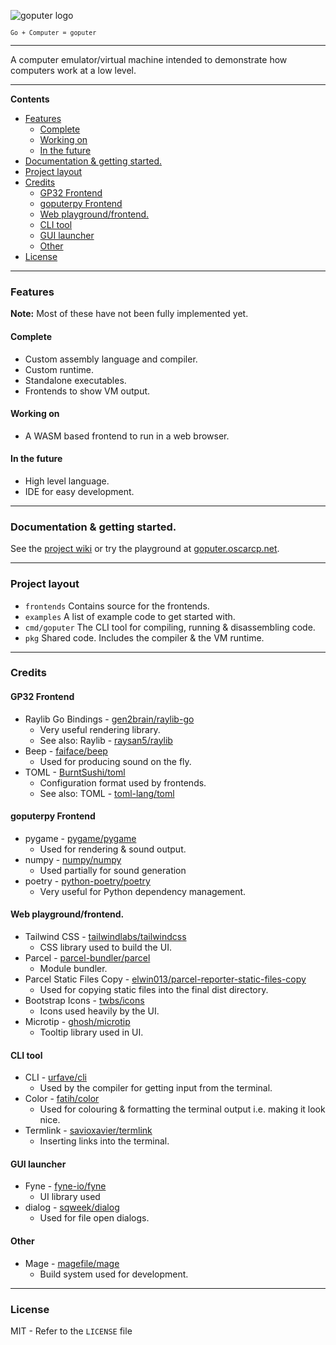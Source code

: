 ![goputer logo](./.github/logo.png)

<sup>`Go + Computer = goputer`</sup>

---

A computer emulator/virtual machine intended to demonstrate how computers work at a low level.

---

**Contents**
- [Features](#features)
  - [Complete](#complete)
  - [Working on](#working-on)
  - [In the future](#in-the-future)
- [Documentation \& getting started.](#documentation--getting-started)
- [Project layout](#project-layout)
- [Credits](#credits)
  - [GP32 Frontend](#gp32-frontend)
  - [goputerpy Frontend](#goputerpy-frontend)
  - [Web playground/frontend.](#web-playgroundfrontend)
  - [CLI tool](#cli-tool)
  - [GUI launcher](#gui-launcher)
  - [Other](#other)
- [License](#license)

---

### Features

**Note:** Most of these have not been fully implemented yet.

#### Complete

- Custom assembly language and compiler.
- Custom runtime.
- Standalone executables.
- Frontends to show VM output.

#### Working on

- A WASM based frontend to run in a web browser.

#### In the future

- High level language.
- IDE for easy development.

---

### Documentation & getting started.

See the [project wiki](https://github.com/sccreeper/goputer/wiki) or try the playground at [goputer.oscarcp.net](https://goputer.oscarcp.net).

---

### Project layout

- `frontends` Contains source for the frontends.
- `examples` A list of example code to get started with.
- `cmd/goputer` The CLI tool for compiling, running & disassembling code.
- `pkg` Shared code. Includes the compiler & the VM runtime.

---

### Credits

#### GP32 Frontend

- Raylib Go Bindings - [gen2brain/raylib-go](https://github.com/gen2brain/raylib-go)
  - Very useful rendering library.
  - See also: Raylib - [raysan5/raylib](https://github.com/raysan5/raylib)
- Beep - [faiface/beep](https://github.com/faiface/beep)
  - Used for producing sound on the fly.
- TOML - [BurntSushi/toml](https://github.com/BurntSushi/toml)
  - Configuration format used by frontends.
  - See also: TOML - [toml-lang/toml](https://github.com/toml-lang/toml)

#### goputerpy Frontend

- pygame - [pygame/pygame](https://github.com/pygame/pygame)
  - Used for rendering & sound output.
- numpy - [numpy/numpy](https://github.com/numpy/numpy)
  - Used partially for sound generation
- poetry - [python-poetry/poetry](https://github.com/python-poetry/poetry)
  - Very useful for Python dependency management.

#### Web playground/frontend.
- Tailwind CSS - [tailwindlabs/tailwindcss](https://github.com/tailwindlabs/tailwindcss)
  - CSS library used to build the UI.
- Parcel - [parcel-bundler/parcel](https://github.com/parcel-bundler/parcel)
  - Module bundler.
- Parcel Static Files Copy - [elwin013/parcel-reporter-static-files-copy](https://github.com/elwin013/parcel-reporter-static-files-copy)
  - Used for copying static files into the final dist directory.
- Bootstrap Icons - [twbs/icons](https://github.com/twbs/icons)
  - Icons used heavily by the UI.
- Microtip - [ghosh/microtip](https://github.com/ghosh/microtip)
  - Tooltip library used in UI.

#### CLI tool

- CLI - [urfave/cli](https://github.com/urfave/cli)
  - Used by the compiler for getting input from the terminal.
- Color - [fatih/color](https://github.com/fatih/color)
  - Used for colouring & formatting the terminal output i.e. making it look nice.
- Termlink - [savioxavier/termlink](https://github.com/savioxavier/termlink)
  - Inserting links into the terminal.

#### GUI launcher
- Fyne - [fyne-io/fyne](https://github.com/fyne-io/fyne)
  - UI library used
- dialog - [sqweek/dialog](https://github.com/sqweek/dialog)
  - Used for file open dialogs.

#### Other
- Mage - [magefile/mage](https://github.com/magefile/mage)
  - Build system used for development.
  
---

### License

MIT - Refer to the `LICENSE` file